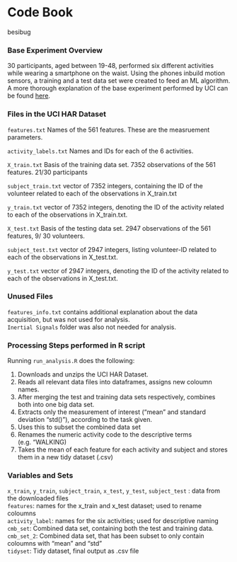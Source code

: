 Code Book
================
besibug

### Base Experiment Overview

30 participants, aged between 19-48, performed six different activities
while wearing a smartphone on the waist. Using the phones inbuild motion
sensors, a training and a test data set were created to feed an ML
algorithm. A more thorough explanation of the base experiment performed
by UCI can be found
[here](http://archive.ics.uci.edu/ml/datasets/Human+Activity+Recognition+Using+Smartphones).

### Files in the UCI HAR Dataset

`features.txt` Names of the 561 features. These are the measruement
parameters.

`activity_labels.txt` Names and IDs for each of the 6 activities.

`X_train.txt` Basis of the training data set. 7352 observations of the
561 features. 21/30 participants

`subject_train.txt` vector of 7352 integers, containing the ID of the
volunteer related to each of the observations in X_train.txt

`y_train.txt` vector of 7352 integers, denoting the ID of the activity
related to each of the observations in X_train.txt.

`X_test.txt` Basis of the testing data set. 2947 observations of the 561
features, 9/ 30 volunteers.

`subject_test.txt` vector of 2947 integers, listing volunteer-ID related
to each of the observations in X_test.txt.

`y_test.txt` vector of 2947 integers, denoting the ID of the activity
related to each of the observations in X_test.txt.

### Unused Files

`features_info.txt` contains additional explanation about the data
acquisition, but was not used for analysis.  
`Inertial Signals` folder was also not needed for analysis.

### Processing Steps performed in R script

Running `run_analysis.R` does the following:

1.  Downloads and unzips the UCI HAR Dataset.
2.  Reads all relevant data files into dataframes, assigns new coloumn
    names.
3.  After merging the test and training data sets respectively, combines
    both into one big data set.
4.  Extracts only the measurement of interest (“mean” and standard
    deviation “std()”), according to the task given.
5.  Uses this to subset the combined data set
6.  Renames the numeric activity code to the descriptive terms
    (e.g. “WALKING)
7.  Takes the mean of each feature for each activity and subject and
    stores them in a new tidy dataset (.csv)

### Variables and Sets

`x_train`, `y_train`, `subject_train`, `x_test`, `y_test`,
`subject_test` : data from the downloaded files  
`features`: names for the x_train and x_test dataset; used to rename
coloumns  
`activity_label`: names for the six activities; used for descriptive
naming  
`cmb_set`: Combined data set, containing both the test and training
data.  
`cmb_set_2`: Combined data set, that has been subset to only contain
coloumns with “mean” and “std”  
`tidyset`: Tidy dataset, final output as .csv file  
